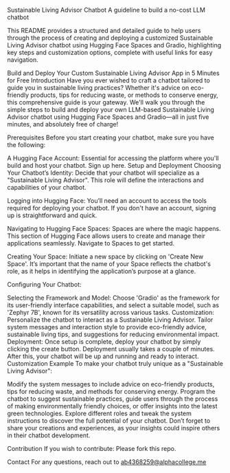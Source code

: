 Sustainable Living Advisor Chatbot
A guideline to build a no-cost LLM chatbot

This README provides a structured and detailed guide to help users through the process of creating and deploying a customized Sustainable Living Advisor chatbot using Hugging Face Spaces and Gradio, highlighting key steps and customization options, complete with useful links for easy navigation.

Build and Deploy Your Custom Sustainable Living Advisor App in 5 Minutes for Free
Introduction
Have you ever wished to craft a chatbot tailored to guide you in sustainable living practices? Whether it's advice on eco-friendly products, tips for reducing waste, or methods to conserve energy, this comprehensive guide is your gateway. We'll walk you through the simple steps to build and deploy your own LLM-based Sustainable Living Advisor chatbot using Hugging Face Spaces and Gradio—all in just five minutes, and absolutely free of charge!

Prerequisites
Before you start creating your chatbot, make sure you have the following:

A Hugging Face Account: Essential for accessing the platform where you'll build and host your chatbot. Sign up here.
Setup and Deployment
Choosing Your Chatbot’s Identity: Decide that your chatbot will specialize as a "Sustainable Living Advisor". This role will define the interactions and capabilities of your chatbot.

Logging into Hugging Face: You’ll need an account to access the tools required for deploying your chatbot. If you don't have an account, signing up is straightforward and quick.

Navigating to Hugging Face Spaces: Spaces are where the magic happens. This section of Hugging Face allows users to create and manage their applications seamlessly. Navigate to Spaces to get started.

Creating Your Space: Initiate a new space by clicking on 'Create New Space'. It’s important that the name of your Space reflects the chatbot's role, as it helps in identifying the application’s purpose at a glance.

Configuring Your Chatbot:

Selecting the Framework and Model: Choose 'Gradio' as the framework for its user-friendly interface capabilities, and select a suitable model, such as 'Zephyr 7B', known for its versatility across various tasks.
Customization: Personalize the chatbot to interact as a Sustainable Living Advisor. Tailor system messages and interaction style to provide eco-friendly advice, sustainable living tips, and suggestions for reducing environmental impact.
Deployment: Once setup is complete, deploy your chatbot by simply clicking the create button. Deployment usually takes a couple of minutes. After this, your chatbot will be up and running and ready to interact.
Customization Example
To make your chatbot truly unique as a "Sustainable Living Advisor":

Modify the system messages to include advice on eco-friendly products, tips for reducing waste, and methods for conserving energy.
Program the chatbot to suggest sustainable practices, guide users through the process of making environmentally friendly choices, or offer insights into the latest green technologies.
Explore different roles and tweak the system instructions to discover the full potential of your chatbot. Don’t forget to share your creations and experiences, as your insights could inspire others in their chatbot development.

Contribution
If you wish to contribute: Please fork this repo.

Contact
For any questions, reach out to ab4368259@alphacollege.me

